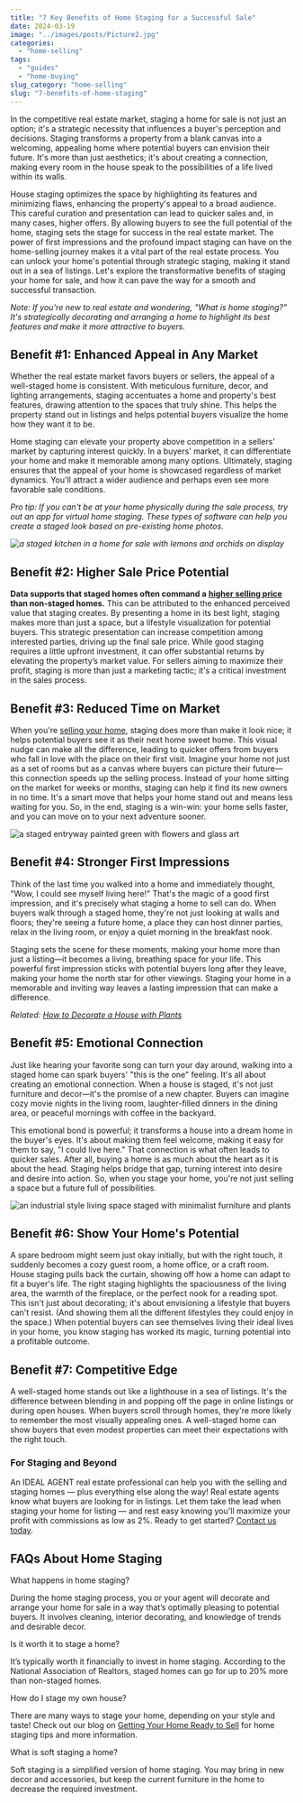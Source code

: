 ```yaml
---
title: "7 Key Benefits of Home Staging for a Successful Sale"
date: 2024-03-19
image: "../images/posts/Picture2.jpg"
categories: 
  - "home-selling"
tags: 
  - "guides"
  - "home-buying"
slug_category: "home-selling"
slug: "7-benefits-of-home-staging"
---
```


In the competitive real estate market, staging a home for sale is not just an option; it's a strategic necessity that influences a buyer's perception and decisions. Staging transforms a property from a blank canvas into a welcoming, appealing home where potential buyers can envision their future. It's more than just aesthetics; it's about creating a connection, making every room in the house speak to the possibilities of a life lived within its walls.

House staging optimizes the space by highlighting its features and minimizing flaws, enhancing the property's appeal to a broad audience. This careful curation and presentation can lead to quicker sales and, in many cases, higher offers. By allowing buyers to see the full potential of the home, staging sets the stage for success in the real estate market. The power of first impressions and the profound impact staging can have on the home-selling journey makes it a vital part of the real estate process. You can unlock your home's potential through strategic staging, making it stand out in a sea of listings. Let's explore the transformative benefits of staging your home for sale, and how it can pave the way for a smooth and successful transaction.

_Note: If you're new to real estate and wondering, "What is home staging?" It's strategically decorating and arranging a home to highlight its best features and make it more attractive to buyers._

## Benefit #1: Enhanced Appeal in Any Market

Whether the real estate market favors buyers or sellers, the appeal of a well-staged home is consistent. With meticulous furniture, decor, and lighting arrangements, staging accentuates a home and property's best features, drawing attention to the spaces that truly shine. This helps the property stand out in listings and helps potential buyers visualize the home how they want it to be. 

Home staging can elevate your property above competition in a sellers' market by capturing interest quickly. In a buyers' market, it can differentiate your home and make it memorable among many options. Ultimately, staging ensures that the appeal of your home is showcased regardless of market dynamics. You'll attract a wider audience and perhaps even see more favorable sale conditions. 

_Pro tip: If you can't be at your home physically during the sale process, try out an app for virtual home staging. These types of software can help you create a staged look based on pre-existing home photos._ 

_![a staged kitchen in a home for sale with lemons and orchids on display](../images/posts/Picture1.jpg)_

## Benefit #2: Higher Sale Price Potential

**Data supports that staged homes often command a** [**higher selling price**](https://www.architecturaldigest.com/reviews/moving/home-staging-statistics) **than non-staged homes.** This can be attributed to the enhanced perceived value that staging creates. By presenting a home in its best light, staging makes more than just a space, but a lifestyle visualization for potential buyers. This strategic presentation can increase competition among interested parties, driving up the final sale price. While good staging requires a little upfront investment, it can offer substantial returns by elevating the property’s market value. For sellers aiming to maximize their profit, staging is more than just a marketing tactic; it's a critical investment in the sales process.   

## Benefit #3: Reduced Time on Market

When you're [selling your home,](https://blog.idealagent.com/thinking-of-selling-your-home-connect-with-your-ideal-agent-today/) staging does more than make it look nice; it helps potential buyers see it as their next home sweet home. This visual nudge can make all the difference, leading to quicker offers from buyers who fall in love with the place on their first visit. Imagine your home not just as a set of rooms but as a canvas where buyers can picture their future—this connection speeds up the selling process. Instead of your home sitting on the market for weeks or months, staging can help it find its new owners in no time. It's a smart move that helps your home stand out and means less waiting for you. So, in the end, staging is a win-win: your home sells faster, and you can move on to your next adventure sooner.

![a staged entryway painted green with flowers and glass art](../images/posts/Picture2.jpg)

## Benefit #4: Stronger First Impressions

Think of the last time you walked into a home and immediately thought, "Wow, I could see myself living here!" That's the magic of a good first impression, and it's precisely what staging a home to sell can do. When buyers walk through a staged home, they're not just looking at walls and floors; they're seeing a future home, a place they can host dinner parties, relax in the living room, or enjoy a quiet morning in the breakfast nook.  

Staging sets the scene for these moments, making your home more than just a listing—it becomes a living, breathing space for your life. This powerful first impression sticks with potential buyers long after they leave, making your home the north star for other viewings. Staging your home in a memorable and inviting way leaves a lasting impression that can make a difference. 

_Related:_ [_How to Decorate a House with Plants_](https://blog.idealagent.com/how-to-decorate-a-house-with-plants/)

## Benefit #5: Emotional Connection

Just like hearing your favorite song can turn your day around, walking into a staged home can spark buyers' "this is the one" feeling. It's all about creating an emotional connection. When a house is staged, it's not just furniture and decor—it's the promise of a new chapter. Buyers can imagine cozy movie nights in the living room, laughter-filled dinners in the dining area, or peaceful mornings with coffee in the backyard.

This emotional bond is powerful; it transforms a house into a dream home in the buyer's eyes. It's about making them feel welcome, making it easy for them to say, "I could live here." That connection is what often leads to quicker sales. After all, buying a home is as much about the heart as it is about the head. Staging helps bridge that gap, turning interest into desire and desire into action. So, when you stage your home, you're not just selling a space but a future full of possibilities.

![an industrial style living space staged with minimalist furniture and plants](../images/posts/Picture3.jpg)

## Benefit #6: Show Your Home's Potential

A spare bedroom might seem just okay initially, but with the right touch, it suddenly becomes a cozy guest room, a home office, or a craft room. House staging pulls back the curtain, showing off how a home can adapt to fit a buyer's life. The right staging highlights the spaciousness of the living area, the warmth of the fireplace, or the perfect nook for a reading spot. This isn't just about decorating; it's about envisioning a lifestyle that buyers can't resist. (And showing them all the different lifestyles they could enjoy in the space.) When potential buyers can see themselves living their ideal lives in your home, you know staging has worked its magic, turning potential into a profitable outcome.   

## Benefit #7: Competitive Edge

A well-staged home stands out like a lighthouse in a sea of listings. It's the difference between blending in and popping off the page in online listings or during open houses. When buyers scroll through homes, they're more likely to remember the most visually appealing ones. A well-staged home can show buyers that even modest properties can meet their expectations with the right touch. 

### For Staging and Beyond

An IDEAL AGENT real estate professional can help you with the selling and staging homes — plus everything else along the way! Real estate agents know what buyers are looking for in listings. Let them take the lead when staging your home for listing — and rest easy knowing you'll maximize your profit with commissions as low as 2%. Ready to get started? [Contact us today](https://idealagent.com/sell-your-home/). 

## FAQs About Home Staging

What happens in home staging?

During the home staging process, you or your agent will decorate and arrange your home for sale in a way that’s optimally pleasing to potential buyers. It involves cleaning, interior decorating, and knowledge of trends and desirable decor.

Is it worth it to stage a home?

It’s typically worth it financially to invest in home staging. According to the National Association of Realtors, staged homes can go for up to 20% more than non-staged homes.

How do I stage my own house?

There are many ways to stage your home, depending on your style and taste! Check out our blog on [Getting Your Home Ready to Sell](https://blog.idealagent.com/5-steps-to-getting-your-home-ready-to-sell/) for home staging tips and more information. 

What is soft staging a home?

Soft staging is a simplified version of home staging. You may bring in new decor and accessories, but keep the current furniture in the home to decrease the required investment.
